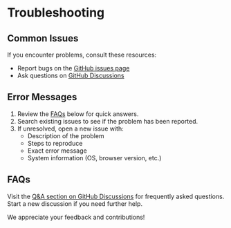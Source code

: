 # Troubleshooting

## Common Issues

If you encounter problems, consult these resources:

- Report bugs on the [GitHub issues page](https://github.com/andreifoldes/electron-python-face-recognition/issues)
- Ask questions on [GitHub Discussions](https://github.com/andreifoldes/electron-python-face-recognition/discussions)

## Error Messages
1. Review the [FAQs](#faqs) below for quick answers.
2. Search existing issues to see if the problem has been reported.
3. If unresolved, open a new issue with:
   - Description of the problem
   - Steps to reproduce
   - Exact error message
   - System information (OS, browser version, etc.)

## FAQs
Visit the [Q&A section on GitHub Discussions](https://github.com/andreifoldes/electron-python-face-recognition/discussions/categories/q-a) for frequently asked questions. Start a new discussion if you need further help.

We appreciate your feedback and contributions!
